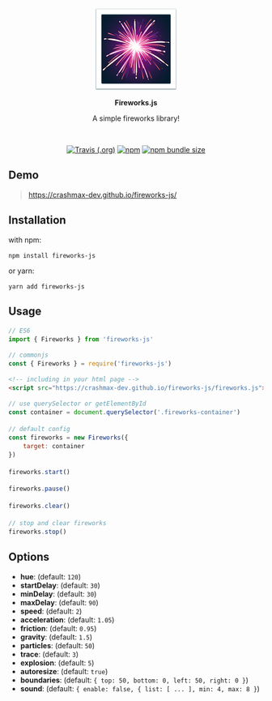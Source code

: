<br/>
<p align="center">
    <img src="public/fireworks_emoji.png" />
</p>

<p align="center"><b>Fireworks.js</b></p>

<p align="center">
    A simple fireworks library!
</p>
<br/>

<p align="center">
    <a href="https://travis-ci.org/github/crashmax-dev/fireworks-js" target="_blank"><img alt="Travis (.org)" src="https://img.shields.io/travis/crashmax-dev/fireworks-js"></a>
    <a href="https://www.npmjs.com/package/fireworks-js" target="_blank"><img alt="npm" src="https://img.shields.io/npm/v/fireworks-js"></a>
    <a href="#"><img alt="npm bundle size" src="https://img.shields.io/bundlephobia/min/fireworks-js"></a>
</p>

## Demo

> https://crashmax-dev.github.io/fireworks-js/

## Installation

with npm:

```
npm install fireworks-js
```

or yarn:

```
yarn add fireworks-js
```

## Usage

```js 
// ES6
import { Fireworks } from 'fireworks-js'
```

```js
// commonjs
const { Fireworks } = require('fireworks-js')
```

```html
<!-- including in your html page -->
<script src="https://crashmax-dev.github.io/fireworks-js/fireworks.js"></script>
```

```js
// use querySelector or getElementById
const container = document.querySelector('.fireworks-container')

// default config
const fireworks = new Fireworks({
    target: container
})

fireworks.start()

fireworks.pause()

fireworks.clear()

// stop and clear fireworks
fireworks.stop()
```

## Options

* **hue**: (default: `120`)
* **startDelay**: (default: `30`)
* **minDelay**: (default: `30`)
* **maxDelay**: (default: `90`)
* **speed**: (default: `2`)
* **acceleration**: (default: `1.05`)
* **friction**: (default: `0.95`)
* **gravity**: (default: `1.5`)
* **particles**: (default: `50`)
* **trace**: (default: `3`)
* **explosion**: (default: `5`)
* **autoresize**: (default: `true`)
* **boundaries**: (default: `{ top: 50, bottom: 0, left: 50, right: 0 }`)
* **sound**: (default: `{ enable: false, { list: [ ... ], min: 4, max: 8 }`)
